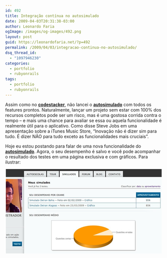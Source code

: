 ```yaml
---
id: 492
title: Integração contínua no autosimulado
date: 2009-04-03T20:31:38-03:00
author: Leonardo Faria
ogImage: /images/og-images/492.png
layout: post
guid: https://leonardofaria.net/?p=492
permalink: /2009/04/03/integracao-continua-no-autosimulado/
dsq_thread_id:
  - "1097946230"
categories:
  - portfolio
  - rubyonrails
tags:
  - portfolio
  - rubyonrails
---
```

Assim como no [**codestacker**](http://www.codestacker.com), não lancei o [**autosimulado**](http://www.autosimulado.com.br) com todos os features prontos. Naturalmente, lançar um projeto sem estar com 100% dos recursos completos pode ser um risco, mas é uma gostosa corrida contra o tempo – e mais uma chance para avaliar se essa ou aquela funcionalidade é realmente útil para o aplicativo. Como disse Steve Jobs em uma apresentação sobre a iTunes Music Store, &#8220;Inovação não é dizer sim para tudo. É dizer NÃO para tudo exceto as funcionalidades mais cruciais&#8221;.

Hoje eu estou postando para falar de uma nova funcionalidade do [**autosimulado**](http://www.autosimulado.com.br). Agora, o seu desempenho é salvo e você pode acompanhar o resultado dos testes em uma página exclusiva e com gráficos. Para ilustrar:

<center>
  <a href-"http://www.autosimulado.com.br"><img src="/wp-content/uploads/2009/04/autosimulado1.jpg" alt="autosimulado" title="autosimulado" /></a>
</center>
